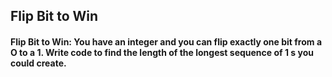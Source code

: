 ## Flip Bit to Win

#### Flip Bit to Win: You have an integer and you can flip exactly one bit from a O to a 1. Write code to find the length of the longest sequence of 1 s you could create.

